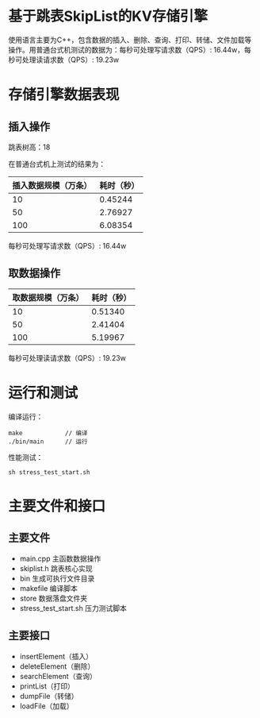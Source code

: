# 基于跳表SkipList的KV存储引擎

使用语言主要为C++，包含数据的插入、删除、查询、打印、转储、文件加载等操作。用普通台式机测试的数据为：每秒可处理写请求数（QPS）: 16.44w，每秒可处理读请求数（QPS）: 19.23w

# 存储引擎数据表现

## 插入操作

跳表树高：18 

在普通台式机上测试的结果为：


|插入数据规模（万条） |耗时（秒） | 
|---|---|
|10 |0.45244 |
|50 |2.76927 |
|100 |6.08354 |

每秒可处理写请求数（QPS）: 16.44w

## 取数据操作

|取数据规模（万条） |耗时（秒） | 
|---|---|
|10|0.51340 |
|50|2.41404 |
|100|5.19967 |

每秒可处理读请求数（QPS）: 19.23w

# 运行和测试

编译运行：

```
make            // 编译
./bin/main      // 运行
```

性能测试：

```
sh stress_test_start.sh 
```


# 主要文件和接口

## 主要文件

* main.cpp 主函数数据操作
* skiplist.h 跳表核心实现       
* bin 生成可执行文件目录 
* makefile 编译脚本
* store 数据落盘文件夹 
* stress_test_start.sh 压力测试脚本

## 主要接口

* insertElement（插入）
* deleteElement（删除）
* searchElement（查询）
* printList（打印）
* dumpFile（转储）
* loadFile（加载）


